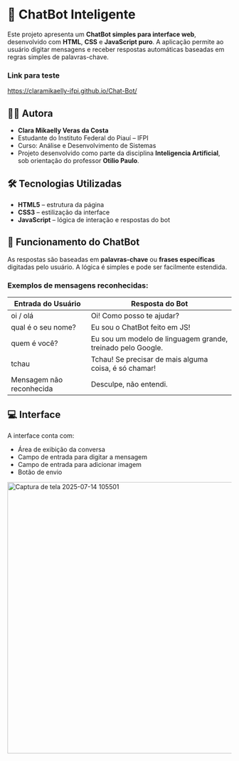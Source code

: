 # 💬 ChatBot Inteligente

Este projeto apresenta um **ChatBot simples para interface web**, desenvolvido com **HTML**, **CSS** e **JavaScript puro**. A aplicação permite ao usuário digitar mensagens e receber respostas automáticas baseadas em regras simples de palavras-chave.

### Link para teste
https://claramikaelly-ifpi.github.io/Chat-Bot/

## 👩‍💻 Autora

- **Clara Mikaelly Veras da Costa**
- Estudante do Instituto Federal do Piauí – IFPI
- Curso: Análise e Desenvolvimento de Sistemas
- Projeto desenvolvido como parte da disciplina **Inteligencia Artificial**, sob orientação do professor **Otilio Paulo**.

## 🛠️ Tecnologias Utilizadas

- **HTML5** – estrutura da página
- **CSS3** – estilização da interface
- **JavaScript** – lógica de interação e respostas do bot

## 🧠 Funcionamento do ChatBot

As respostas são baseadas em **palavras-chave** ou **frases específicas** digitadas pelo usuário. A lógica é simples e pode ser facilmente estendida.

### Exemplos de mensagens reconhecidas:

| Entrada do Usuário         | Resposta do Bot                    |
|---------------------------|-----------------------------------|
| oi / olá                  | Oi! Como posso te ajudar?         |
| qual é o seu nome?        | Eu sou o ChatBot feito em JS!     |
| quem é você?              | Eu sou um modelo de linguagem grande, treinado pelo Google.|
| tchau                     | Tchau! Se precisar de mais alguma coisa, é só chamar!                        |
| Mensagem não reconhecida  | Desculpe, não entendi.            |

## 💻 Interface

A interface conta com:

- Área de exibição da conversa
- Campo de entrada para digitar a mensagem
- Campo de entrada para adicionar imagem
- Botão de envio

<!-- Substitua o link abaixo por uma imagem real da interface -->
<img width="961" height="610" alt="Captura de tela 2025-07-14 105501" src="https://github.com/user-attachments/assets/311851e2-e46f-4875-ae80-d4393c2047fa" />